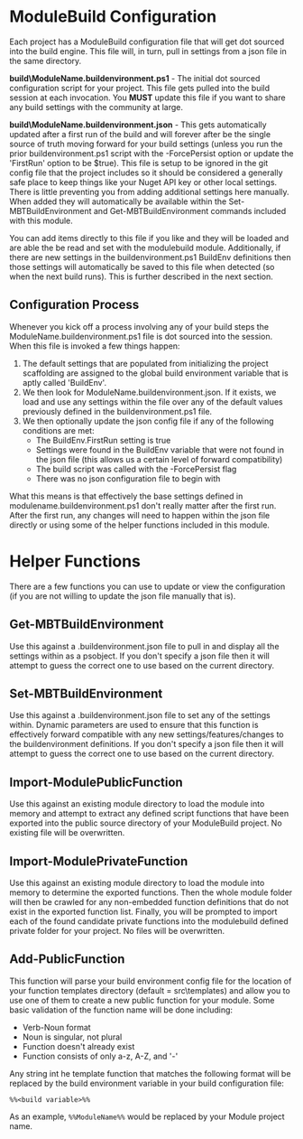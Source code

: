 # ModuleBuild Configuration
Each project has a ModuleBuild configuration file that will get dot sourced into the build engine. This file will, in turn, pull in settings from a json file in the same directory.

**build\ModuleName.buildenvironment.ps1** - The initial dot sourced configuration script for your project. This file gets pulled into the build session at each invocation. You **MUST** update this file if you want to share any build settings with the community at large.

**build\ModuleName.buildenvironment.json** - This gets automatically updated after a first run of the build and will forever after be the single source of truth moving forward for your build settings (unless you run the prior buildenvironment.ps1 script with the -ForcePersist option or update the 'FirstRun' option to be $true). This file is setup to be ignored in the git config file that the project includes so it should be considered a generally safe place to keep things like your Nuget API key or other local settings. There is little preventing you from adding additional settings here manually. When added they will automatically be available within the Set-MBTBuildEnvironment and Get-MBTBuildEnvironment commands included with this module.

You can add items directly to this file if you like and they will be loaded and are able the be read and set with the modulebuild module. Additionally, if there are new settings in the buildenvironment.ps1 BuildEnv definitions then those settings will automatically be saved to this file when detected (so when the next build runs). This is further described in the next section.

## Configuration Process
Whenever you kick off a process involving any of your build steps the ModuleName.buildenvironment.ps1 file is dot sourced into the session. When this file is invoked a few things happen:
1. The default settings that are populated from initializing the project scaffolding are assigned to the global build environment variable that is aptly called 'BuildEnv'.
2. We then look for ModuleName.buildenvironment.json. If it exists, we load and use any settings within the file over any of the default values previously defined in the buildenvironment.ps1 file.
3. We then optionally update the json config file if any of the following conditions are met:
	- The BuildEnv.FirstRun setting is true
	- Settings were found in the BuildEnv variable that were not found in the json file (this allows us a certain level of forward compatibility)
	- The build script was called with the -ForcePersist flag
	- There was no json configuration file to begin with

What this means is that effectively the base settings defined in modulename.buildenvironment.ps1 don't really matter after the first run. After the first run, any changes will need to happen within the json file directly or using some of the helper functions included in this module.

# Helper Functions
There are a few functions you can use to update or view the configuration (if you are not willing to update the json file manually that is).

## Get-MBTBuildEnvironment
Use this against a .buildenvironment.json file to pull in and display all the settings within as a psobject. If you don't specify a json file then it will attempt to guess the correct one to use based on the current directory.

## Set-MBTBuildEnvironment
Use this against a .buildenvironment.json file to set any of the settings within. Dynamic parameters are used to ensure that this function is effectively forward compatible with any new settings/features/changes to the buildenvironment definitions.  If you don't specify a json file then it will attempt to guess the correct one to use based on the current directory.

## Import-ModulePublicFunction
Use this against an existing module directory to load the module into memory and attempt to extract any defined script functions that have been exported into the public source directory of your ModuleBuild project. No existing file will be overwritten.

## Import-ModulePrivateFunction
Use this against an existing module directory to load the module into memory to determine the exported functions. Then the whole module folder will then be crawled for any non-embedded function definitions that do not exist in the exported function list. Finally, you will be prompted to import each of the found candidate private functions into the modulebuild defined private folder for your project. No files will be overwritten.

## Add-PublicFunction
This function will parse your build environment config file for the location of your function templates directory (default = src\templates) and allow you to use one of them to create a new public function for your module. Some basic validation of the function name will be done including:
- Verb-Noun format
- Noun is singular, not plural
- Function doesn't already exist
- Function consists of only a-z, A-Z, and '-'

Any string int he template function that matches the following format will be replaced by the build environment variable in your build configuration file:

`%%<build variable>%%`

As an example, `%%ModuleName%%` would be replaced by your Module project name.
